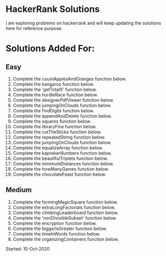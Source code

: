 # HackerRank Solutions

I am exploring problems on hackerrank and will keep updating the solutions here for reference purpose.
# Solutions Added For:
## Easy
1. Complete the countApplesAndOranges function below.
2. Complete the kangaroo function below.
3. Complete the 'getTotalX' function below.
4. Complete the hurdleRace function below.
5. Complete the designerPdfViewer function below.
6. Complete the jumpingOnClouds function below.
7. Complete the findDigits function below.
8. Complete the appendAndDelete function below.
9. Complete the squares function below.
10. Complete the libraryFine function below.
11. Complete the cutTheSticks function below.
12. Complete the repeatedString function below.
13. Complete the jumpingOnClouds function below.
14. Complete the equalizeArray function below.
15. Complete the kaprekarNumbers function below.
16. Complete the beautifulTriplets function below.
17. Complete the minimumDistances function below.
18. Complete the howManyGames function below.
19. Complete the chocolateFeast function below.

## Medium
1. Complete the formingMagicSquare function below.
2. Complete the extraLongFactorials function below.
3. Complete the climbingLeaderboard function below.
4. Complete the 'nonDivisibleSubset' function below.
5. Complete the encryption function below.
6. Complete the biggerIsGreater function below.
7. Complete the timeInWords function below.
8. Complete the organizingContainers function below.

Started: 10-Oct-2020
